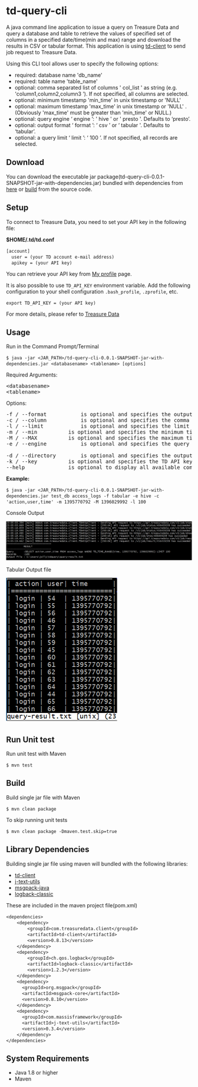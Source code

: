 # td-query-cli
A java command line application to issue a query on Treasure Data and query a database and table to retrieve the values of specified set of columns in a specified date/time(min and max) range and download the results in CSV or tabular format. This application is using [td-client](https://github.com/treasure-data/td-client-java) to send job request to Treasure Data.

Using this CLI tool allows user to specify the following options:
- required: database name 'db_name'
- required: table name 'table_name'
- optional: comma separated list of columns ' col_list ' as string (e.g. 'column1,column2,column3 ’). If not specified, all columns are selected.
- optional: minimum timestamp 'min_time' in unix timestamp or 'NULL'
- optional: maximum timestamp 'max_time' in unix timestamp or 'NULL' .
(Obviously 'max_time' must be greater than 'min_time' or NULL.)
- optional: query engine ‘ engine ’: ' hive ' or ' presto '. Defaults to ‘presto’.
- optional: output format ‘ format ’: ‘ csv ’ or ‘ tabular '. Defaults to ‘tabular’.
- optional: a query limit ‘ limit ’: ‘ 100 ’. If not specified, all records are selected.

## Download
You can download the executable jar package(td-query-cli-0.0.1-SNAPSHOT-jar-with-dependencies.jar) bundled with dependencies from [here](https://drive.google.com/open?id=1OG4eZ7klazdtqU6aAAEV3j3HXtt0Sa_t) or [build](#build) from the source code.

## Setup
To connect to Treasure Data, you need to set your API key in the following file:

**$HOME/.td/td.conf**

```
[account]
  user = (your TD account e-mail address)
  apikey = (your API key)
```

You can retrieve your API key from [My profile](https://console.treasuredata.com/users/current) page.

It is also possible to use `TD_API_KEY` environment variable. Add the following configuration to your shell configuration `.bash_profile`, `.zprofile`, etc.

```
export TD_API_KEY = (your API key)
```

For more details, please refer to [Treasure Data](https://github.com/treasure-data/td-client-java/blob/master/README.md#usage)

## Usage
Run in the Command Prompt/Terminal

```
$ java -jar <JAR_PATH>/td-query-cli-0.0.1-SNAPSHOT-jar-with-dependencies.jar <databasename> <tablename> [options]
```

Required Arguments:
<pre>
&lt;databasename&gt;
&lt;tablename&gt;
</pre>

Options:
<pre>
-f / --format 			is optional and specifies the output format: tabular by default
-c / --column 			is optional and specifies the comma separated list of columns to restrict the result to. Read all columns if not specified.
-l / --limit 			is optional and specifies the limit of records returned. Read all records if not specified.
-m / --min 			is optional and specifies the minimum timestamp: NULL by default
-M / --MAX 			is optional and specifies the maximum timestamp: NULL by default
-e / --engine 			is optional and specifies the query engine: ‘presto’ by default

-d / --directory		is optional and specifies the output file directory: Out file will be stored in the user HOME directory by default
-k / --key			is optional and specifies the TD API key: Key in $HOME/.td/td.conf or in the variable setting will be used by default
--help				is optional to display all available commands.
</pre>



**Example:** 

```
$ java -jar <JAR_PATH>/td-query-cli-0.0.1-SNAPSHOT-jar-with-dependencies.jar test_db access_logs -f tabular -e hive -c 'action,user,time' -m 1395770792 -M 1396029992 -l 100
```

Console Output

![console](resources/sample-tabular-output-console.png)

Tabular Output file

![tabular](resources/sample-tabular-output-file.png)

 
## Run Unit test
Run unit test with Maven

```
$ mvn test
```

## Build
Build single jar file with Maven

```
$ mvn clean package
```

To skip running unit tests 
```
$ mvn clean package -Dmaven.test.skip=true
```

## Library Dependencies
Building single jar file using maven will bundled with the following libraries:
- [td-client](https://github.com/treasure-data/td-client-java)
- [j-text-utils](https://code.google.com/archive/p/j-text-utils/)
- [msgpack-java](https://github.com/msgpack/msgpack-java)
- [logback-classic](https://github.com/qos-ch/logback)

These are included in the maven project file(pom.xml)

```
<dependencies>
	<dependency>
		<groupId>com.treasuredata.client</groupId>
		<artifactId>td-client</artifactId>
		<version>0.8.13</version>
	</dependency>
	<dependency>
		<groupId>ch.qos.logback</groupId>
		<artifactId>logback-classic</artifactId>
		<version>1.2.3</version>
	</dependency>
  	<dependency>
      <groupId>org.msgpack</groupId>
      <artifactId>msgpack-core</artifactId>
      <version>0.8.10</version>
    </dependency>
    <dependency>
      <groupId>com.massisframework</groupId>
      <artifactId>j-text-utils</artifactId>
      <version>0.3.4</version>
    </dependency>
</dependencies>
```

## System Requirements
- Java 1.8 or higher
- Maven
